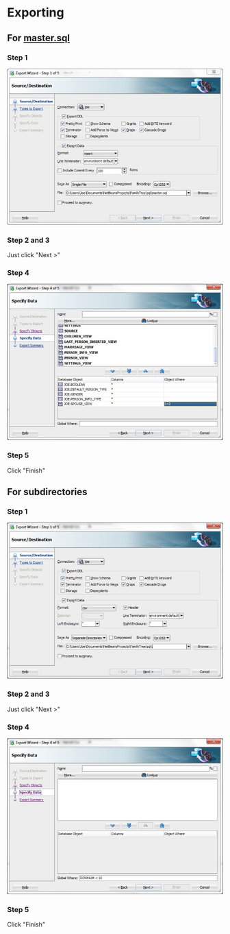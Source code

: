 # Exporting

## For [master.sql](master.sql)

### Step 1

![Single File Export Step 1](single_file_export_step_1.jpg "Single File Export Step 1")

### Step 2 and 3

Just click "Next &gt;"

### Step 4

![Single File Export Step 4](single_file_export_step_4.jpg "Single File Export Step 4")

### Step 5

Click "Finish"

## For subdirectories

### Step 1

![Seperate Directories Export Step 1](seperate_directories_export_step_1.jpg "Seperate Directories Export Step 1")

### Step 2 and 3

Just click "Next &gt;"

### Step 4

![Seperate Directories Export Step 4](seperate_directories_export_step_4.jpg "Seperate Directories Export Step 4")

### Step 5

Click "Finish"
